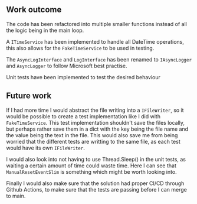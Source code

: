 ## Work outcome

The code has been refactored into multiple smaller functions instead of all the logic being in the main loop.

A `ITimeService` has been implemented to handle all DateTime operations, this also allows for the `FakeTimeService` to be used in testing.

The `AsyncLogInterface` and `LogInterface` has been renamed to `IAsyncLogger` and `AsyncLogger` to follow Microsoft best practise.

Unit tests have been implemented to test the desired behaviour

## Future work
If I had more time I would abstract the file writing into a `IFileWriter`, so it would be possible to create a test implementation like I did with `FakeTimeService`. This test implementation shouldn't save the files locally, but perhaps rather save them in a dict with the key being the file name and the value being the text in the file. This would also save me from being worried that the different tests are writting to the same file, as each test would have its own `IFileWriter`.

I would also look into not having to use Thread.Sleep() in the unit tests, as waiting a certain amount of time could waste time. Here I can see that `ManualResetEventSlim` is something which might be worth looking into.

Finally I would also make sure that the solution had proper CI/CD through Github Actions, to make sure that the tests are passing before I can merge to main.

